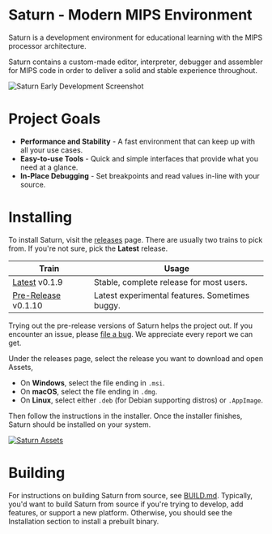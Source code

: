 # Saturn - Modern MIPS Environment

Saturn is a development environment for educational learning with the MIPS processor architecture.

Saturn contains a custom-made editor, interpreter, debugger and assembler for MIPS code in order to deliver a solid and stable experience throughout.

![Saturn Early Development Screenshot](README.png)

# Project Goals

- **Performance and Stability** - A fast environment that can keep up with all your use cases.
- **Easy-to-use Tools** - Quick and simple interfaces that provide what you need at a glance.
- **In-Place Debugging** - Set breakpoints and read values in-line with your source.

# Installing

To install Saturn, visit the [releases](https://github.com/1whatleytay/saturn/releases) page.
There are usually two trains to pick from. If you're not sure, pick the **Latest** release.

| Train                                                                                 | Usage                                          |
| ------------------------------------------------------------------------------------- | ---------------------------------------------- |
| [Latest](https://github.com/1whatleytay/saturn/releases/latest) v0.1.9                | Stable, complete release for most users.       |
| [Pre-Release](https://github.com/1whatleytay/saturn/releases/tag/app-v0.1.10) v0.1.10 | Latest experimental features. Sometimes buggy. |

Trying out the pre-release versions of Saturn helps the project out.
If you encounter an issue, please [file a bug](https://github.com/1whatleytay/saturn/issues/new).
We appreciate every report we can get.

Under the releases page, select the release you want to download and open Assets,

- On **Windows**, select the file ending in `.msi`.
- On **macOS**, select the file ending in `.dmg`.
- On **Linux**, select either `.deb` (for Debian supporting distros) or `.AppImage`.

Then follow the instructions in the installer. Once the installer finishes, Saturn should be installed on your system.

[![Saturn Assets](README-Assets.png)](https://github.com/1whatleytay/saturn/releases/latest)

# Building

For instructions on building Saturn from source, see [BUILD.md](BUILD.md).
Typically, you'd want to build Saturn from source if you're trying to develop, add features, or support a new platform.
Otherwise, you should see the Installation section to install a prebuilt binary.
